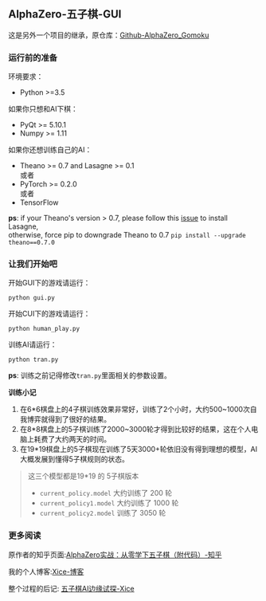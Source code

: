 ## AlphaZero-五子棋-GUI

这是另外一个项目的继承，原仓库：[Github-AlphaZero_Gomoku](https://github.com/junxiaosong/AlphaZero_Gomoku)

### 运行前的准备

环境要求：

- Python >=3.5

如果你只想和AI下棋：

- PyQt >= 5.10.1
- Numpy >= 1.11

如果你还想训练自己的AI：

- Theano >= 0.7 and Lasagne >= 0.1      
或者
- PyTorch >= 0.2.0    
或者
- TensorFlow

**ps**: if your Theano's version > 0.7, please follow this [issue](https://github.com/aigamedev/scikit-neuralnetwork/issues/235) to install Lasagne,  
otherwise, force pip to downgrade Theano to 0.7 ``pip install --upgrade theano==0.7.0``

### 让我们开始吧

开始GUI下的游戏请运行：

```
python gui.py
```

开始CUI下的游戏请运行：

```
python human_play.py
```

训练AI请运行：

```
python tran.py
```

**ps**: 训练之前记得修改`tran.py`里面相关的参数设置。

**训练小记**
1. 在6*6棋盘上的4子棋训练效果非常好，训练了2个小时，大约500~1000次自我博弈就得到了很好的结果。
1. 在8*8棋盘上的5子棋训练了2000~3000轮才得到比较好的结果，这在个人电脑上耗费了大约两天的时间。
1. 在19*19棋盘上的5子棋现在训练了5天3000+轮依旧没有得到理想的模型，AI大概发展到懂得5子棋规则的状态。
> 这三个模型都是19*19 的 5子棋版本
> * `current_policy.model` 大约训练了 200 轮
> * `current_policy1.model` 大约训练了 1000 轮
> * `current_policy2.model` 训练了 3050 轮

### 更多阅读

原作者的知乎页面:[AlphaZero实战：从零学下五子棋（附代码）-知乎](https://zhuanlan.zhihu.com/p/32089487)

我的个人博客:[Xice-博客](https://blog.xice.cf)

整个过程的后记: [五子棋AI边缘试探-Xice](https://blog.xice.cf/2018/06/21/五子棋AI边缘试探/)